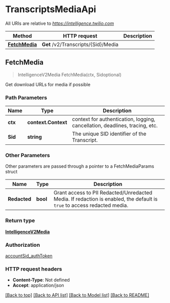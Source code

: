 # TranscriptsMediaApi

All URIs are relative to *https://intelligence.twilio.com*

Method | HTTP request | Description
------------- | ------------- | -------------
[**FetchMedia**](TranscriptsMediaApi.md#FetchMedia) | **Get** /v2/Transcripts/{Sid}/Media | 



## FetchMedia

> IntelligenceV2Media FetchMedia(ctx, Sidoptional)



Get download URLs for media if possible

### Path Parameters


Name | Type | Description
------------- | ------------- | -------------
**ctx** | **context.Context** | context for authentication, logging, cancellation, deadlines, tracing, etc.
**Sid** | **string** | The unique SID identifier of the Transcript.

### Other Parameters

Other parameters are passed through a pointer to a FetchMediaParams struct


Name | Type | Description
------------- | ------------- | -------------
**Redacted** | **bool** | Grant access to PII Redacted/Unredacted Media. If redaction is enabled, the default is `true` to access redacted media.

### Return type

[**IntelligenceV2Media**](IntelligenceV2Media.md)

### Authorization

[accountSid_authToken](../README.md#accountSid_authToken)

### HTTP request headers

- **Content-Type**: Not defined
- **Accept**: application/json

[[Back to top]](#) [[Back to API list]](../README.md#documentation-for-api-endpoints)
[[Back to Model list]](../README.md#documentation-for-models)
[[Back to README]](../README.md)

